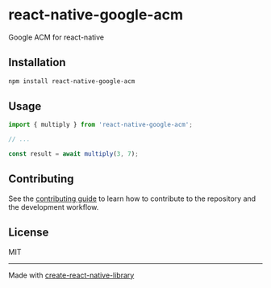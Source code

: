 # react-native-google-acm

Google ACM for react-native

## Installation

```sh
npm install react-native-google-acm
```

## Usage


```js
import { multiply } from 'react-native-google-acm';

// ...

const result = await multiply(3, 7);
```


## Contributing

See the [contributing guide](CONTRIBUTING.md) to learn how to contribute to the repository and the development workflow.

## License

MIT

---

Made with [create-react-native-library](https://github.com/callstack/react-native-builder-bob)
